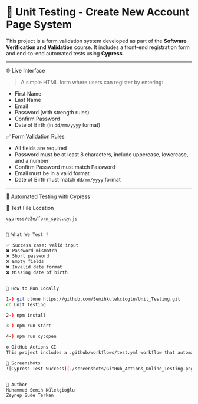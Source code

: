 # 🧪 Unit Testing - Create New Account Page System

This project is a form validation system developed as part of the **Software Verification and Validation** course. It includes a front-end registration form and end-to-end automated tests using **Cypress**.

---

🌐 Live Interface

> A simple HTML form where users can register by entering:
- First Name
- Last Name
- Email
- Password (with strength rules)
- Confirm Password
- Date of Birth (in `dd/mm/yyyy` format)

✅ Form Validation Rules
- All fields are required
- Password must be at least 8 characters, include uppercase, lowercase, and a number
- Confirm Password must match Password
- Email must be in a valid format
- Date of Birth must match `dd/mm/yyyy` format

---

🧪 Automated Testing with Cypress

📁 Test File Location
```bash
cypress/e2e/form_spec.cy.js


🧫 What We Test ?

✅ Success case: valid input
❌ Password mismatch
❌ Short password
❌ Empty fields
❌ Invalid date format
❌ Missing date of birth


🚀 How to Run Locally

1-) git clone https://github.com/Semihkulekcioglu/Unit_Testing.git
cd Unit_Testing

2-) npm install

3-) npm run start

4-) npm run cy:open

⚙️ GitHub Actions CI
This project includes a .github/workflows/test.yml workflow that automatically runs Cypress tests on every push to main branch.

📸 Screenshots
![Cypress Test Success](./screenshots/GitHub_Actions_Online_Testing.png)


👤 Author
Muhammed Semih Külekçioğlu
Zeynep Sude Terkan

